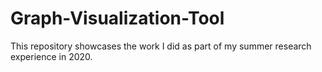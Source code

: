 # Graph-Visualization-Tool
This repository showcases the work I did as part of my summer research experience in 2020. 

